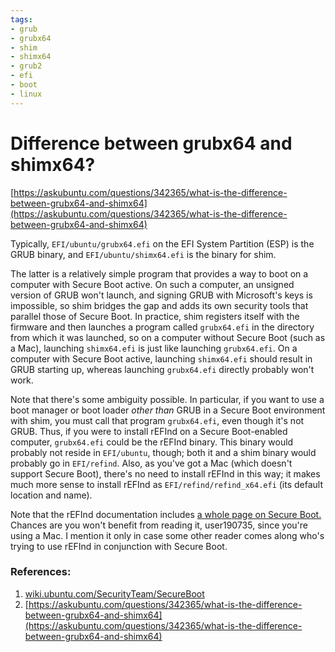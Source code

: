 ```yaml
---
tags:
- grub
- grubx64
- shim
- shimx64
- grub2
- efi
- boot
- linux
---
```


# Difference between grubx64 and shimx64?

[https://askubuntu.com/questions/342365/what-is-the-difference-between-grubx64-and-shimx64](https://askubuntu.com/questions/342365/what-is-the-difference-between-grubx64-and-shimx64)

Typically, `EFI/ubuntu/grubx64.efi` on the EFI System Partition (ESP) is the GRUB binary, and `EFI/ubuntu/shimx64.efi` is the binary for shim. 

The latter is a relatively simple program that provides a way to boot on a computer with Secure Boot active. On such a computer, an unsigned version of GRUB won't launch, and signing GRUB with Microsoft's keys is impossible, so shim bridges the gap and adds its own security tools that parallel those of Secure Boot. In practice, shim registers itself with the firmware and then launches a program called `grubx64.efi` in the directory from which it was launched, so on a computer without Secure Boot (such as a Mac), launching `shimx64.efi` is just like launching `grubx64.efi`. On a computer with Secure Boot active, launching `shimx64.efi` should result in GRUB starting up, whereas launching `grubx64.efi` directly probably won't work.

Note that there's some ambiguity possible. In particular, if you want to use a boot manager or boot loader *other than* GRUB in a Secure Boot environment with shim, you must call that program `grubx64.efi`, even though it's not GRUB. Thus, if you were to install rEFInd on a Secure Boot-enabled computer, `grubx64.efi` could be the rEFInd binary. This binary would probably not reside in `EFI/ubuntu`, though; both it and a shim binary would probably go in `EFI/refind`. Also, as you've got a Mac (which doesn't support Secure Boot), there's no need to install rEFInd in this way; it makes much more sense to install rEFInd as `EFI/refind/refind_x64.efi` (its default location and name).

Note that the rEFInd documentation includes [a whole page on Secure Boot.](http://www.rodsbooks.com/refind/secureboot.html) Chances are you won't benefit from reading it, user190735, since you're using a Mac. I mention it only in case some other reader comes along who's trying to use rEFInd in conjunction with Secure Boot.

### References:

1. [wiki.ubuntu.com/SecurityTeam/SecureBoot](http://wiki.ubuntu.com/SecurityTeam/SecureBoot)
2. [https://askubuntu.com/questions/342365/what-is-the-difference-between-grubx64-and-shimx64](https://askubuntu.com/questions/342365/what-is-the-difference-between-grubx64-and-shimx64)
